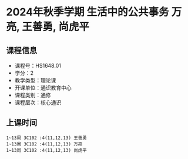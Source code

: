 # 2024年秋季学期 生活中的公共事务 万亮, 王善勇, 尚虎平






## 课程信息

- 课程号：HS1648.01
- 学分：2
- 教学类型：理论课
- 开课单位：通识教育中心
- 课程类别：通修
- 课程层次：核心通识

## 上课时间

```
1~13周 3C102 :4(11,12,13) 王善勇
1~13周 3C102 :4(11,12,13) 万亮
1~13周 3C102 :4(11,12,13) 尚虎平
```

